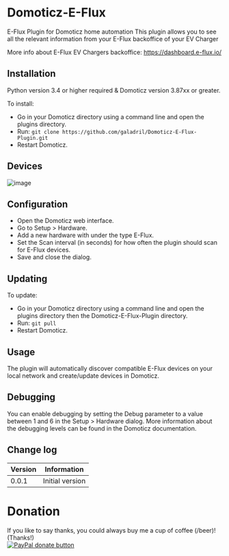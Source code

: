 
# Domoticz-E-Flux

E-Flux Plugin for Domoticz home automation
This plugin allows you to see all the relevant information from your E-Flux backoffice of your EV Charger

More info about E-Flux EV Chargers backoffice:
https://dashboard.e-flux.io/


## Installation

Python version 3.4 or higher required & Domoticz version 3.87xx or greater.

To install:
* Go in your Domoticz directory using a command line and open the plugins directory.
* Run: ```git clone https://github.com/galadril/Domoticz-E-Flux-Plugin.git```
* Restart Domoticz.

## Devices

![image](https://github.com/galadril/Domoticz-E-Flux-Plugin/assets/14561640/af425b0c-86d8-41f5-8eeb-795a2a2bb0ff)


## Configuration

* Open the Domoticz web interface.
* Go to Setup > Hardware.
* Add a new hardware with under the type E-Flux.
* Set the Scan interval (in seconds) for how often the plugin should scan for E-Flux devices.
* Save and close the dialog.


## Updating

To update:
* Go in your Domoticz directory using a command line and open the plugins directory then the Domoticz-E-Flux-Plugin directory.
* Run: ```git pull```
* Restart Domoticz.


## Usage

The plugin will automatically discover compatible E-Flux devices on your local network and create/update devices in Domoticz. 


## Debugging

You can enable debugging by setting the Debug parameter to a value between 1 and 6 in the Setup > Hardware dialog. More information about the debugging levels can be found in the Domoticz documentation.


## Change log

| Version | Information |
| ----- | ---------- |
| 0.0.1 | Initial version |


# Donation

If you like to say thanks, you could always buy me a cup of coffee (/beer)!   
(Thanks!)  
[![PayPal donate button](https://img.shields.io/badge/paypal-donate-yellow.svg)](https://www.paypal.me/markheinis)
